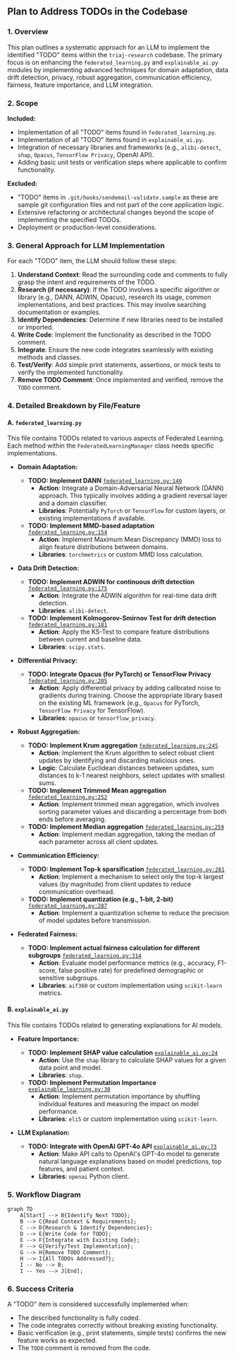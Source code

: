 ## Plan to Address TODOs in the Codebase

### 1. Overview

This plan outlines a systematic approach for an LLM to implement the identified "TODO" items within the `triaj-research` codebase. The primary focus is on enhancing the `federated_learning.py` and `explainable_ai.py` modules by implementing advanced techniques for domain adaptation, data drift detection, privacy, robust aggregation, communication efficiency, fairness, feature importance, and LLM integration.

### 2. Scope

**Included:**
*   Implementation of all "TODO" items found in `federated_learning.py`.
*   Implementation of all "TODO" items found in `explainable_ai.py`.
*   Integration of necessary libraries and frameworks (e.g., `alibi-detect`, `shap`, `Opacus`, `TensorFlow Privacy`, OpenAI API).
*   Adding basic unit tests or verification steps where applicable to confirm functionality.

**Excluded:**
*   "TODO" items in `.git/hooks/sendemail-validate.sample` as these are sample git configuration files and not part of the core application logic.
*   Extensive refactoring or architectural changes beyond the scope of implementing the specified TODOs.
*   Deployment or production-level considerations.

### 3. General Approach for LLM Implementation

For each "TODO" item, the LLM should follow these steps:

1.  **Understand Context**: Read the surrounding code and comments to fully grasp the intent and requirements of the TODO.
2.  **Research (if necessary)**: If the TODO involves a specific algorithm or library (e.g., DANN, ADWIN, Opacus), research its usage, common implementations, and best practices. This may involve searching documentation or examples.
3.  **Identify Dependencies**: Determine if new libraries need to be installed or imported.
4.  **Write Code**: Implement the functionality as described in the TODO comment.
5.  **Integrate**: Ensure the new code integrates seamlessly with existing methods and classes.
6.  **Test/Verify**: Add simple print statements, assertions, or mock tests to verify the implemented functionality.
7.  **Remove TODO Comment**: Once implemented and verified, remove the `TODO` comment.

### 4. Detailed Breakdown by File/Feature

#### A. `federated_learning.py`

This file contains TODOs related to various aspects of Federated Learning. Each method within the `FederatedLearningManager` class needs specific implementations.

*   **Domain Adaptation:**
    *   **TODO: Implement DANN** [`federated_learning.py:149`](federated_learning.py:149)
        *   **Action**: Integrate a Domain-Adversarial Neural Network (DANN) approach. This typically involves adding a gradient reversal layer and a domain classifier.
        *   **Libraries**: Potentially `PyTorch` or `TensorFlow` for custom layers, or existing implementations if available.
    *   **TODO: Implement MMD-based adaptation** [`federated_learning.py:154`](federated_learning.py:154)
        *   **Action**: Implement Maximum Mean Discrepancy (MMD) loss to align feature distributions between domains.
        *   **Libraries**: `torchmetrics` or custom MMD loss calculation.

*   **Data Drift Detection:**
    *   **TODO: Implement ADWIN for continuous drift detection** [`federated_learning.py:175`](federated_learning.py:175)
        *   **Action**: Integrate the ADWIN algorithm for real-time data drift detection.
        *   **Libraries**: `alibi-detect`.
    *   **TODO: Implement Kolmogorov-Smirnov Test for drift detection** [`federated_learning.py:181`](federated_learning.py:181)
        *   **Action**: Apply the KS-Test to compare feature distributions between current and baseline data.
        *   **Libraries**: `scipy.stats`.

*   **Differential Privacy:**
    *   **TODO: Integrate Opacus (for PyTorch) or TensorFlow Privacy** [`federated_learning.py:205`](federated_learning.py:205)
        *   **Action**: Apply differential privacy by adding calibrated noise to gradients during training. Choose the appropriate library based on the existing ML framework (e.g., `Opacus` for PyTorch, `TensorFlow Privacy` for TensorFlow).
        *   **Libraries**: `opacus` or `tensorflow_privacy`.

*   **Robust Aggregation:**
    *   **TODO: Implement Krum aggregation** [`federated_learning.py:245`](federated_learning.py:245)
        *   **Action**: Implement the Krum algorithm to select robust client updates by identifying and discarding malicious ones.
        *   **Logic**: Calculate Euclidean distances between updates, sum distances to k-1 nearest neighbors, select updates with smallest sums.
    *   **TODO: Implement Trimmed Mean aggregation** [`federated_learning.py:252`](federated_learning.py:252)
        *   **Action**: Implement trimmed mean aggregation, which involves sorting parameter values and discarding a percentage from both ends before averaging.
    *   **TODO: Implement Median aggregation** [`federated_learning.py:259`](federated_learning.py:259)
        *   **Action**: Implement median aggregation, taking the median of each parameter across all client updates.

*   **Communication Efficiency:**
    *   **TODO: Implement Top-k sparsification** [`federated_learning.py:281`](federated_learning.py:281)
        *   **Action**: Implement a mechanism to select only the top-k largest values (by magnitude) from client updates to reduce communication overhead.
    *   **TODO: Implement quantization (e.g., 1-bit, 2-bit)** [`federated_learning.py:287`](federated_learning.py:287)
        *   **Action**: Implement a quantization scheme to reduce the precision of model updates before transmission.

*   **Federated Fairness:**
    *   **TODO: Implement actual fairness calculation for different subgroups** [`federated_learning.py:314`](federated_learning.py:314)
        *   **Action**: Evaluate model performance metrics (e.g., accuracy, F1-score, false positive rate) for predefined demographic or sensitive subgroups.
        *   **Libraries**: `aif360` or custom implementation using `scikit-learn` metrics.

#### B. `explainable_ai.py`

This file contains TODOs related to generating explanations for AI models.

*   **Feature Importance:**
    *   **TODO: Implement SHAP value calculation** [`explainable_ai.py:24`](explainable_ai.py:24)
        *   **Action**: Use the `shap` library to calculate SHAP values for a given data point and model.
        *   **Libraries**: `shap`.
    *   **TODO: Implement Permutation Importance** [`explainable_learning.py:30`](explainable_ai.py:30)
        *   **Action**: Implement permutation importance by shuffling individual features and measuring the impact on model performance.
        *   **Libraries**: `eli5` or custom implementation using `scikit-learn`.

*   **LLM Explanation:**
    *   **TODO: Integrate with OpenAI GPT-4o API** [`explainable_ai.py:73`](explainable_ai.py:73)
        *   **Action**: Make API calls to OpenAI's GPT-4o model to generate natural language explanations based on model predictions, top features, and patient context.
        *   **Libraries**: `openai` Python client.

### 5. Workflow Diagram

```mermaid
graph TD
    A[Start] --> B{Identify Next TODO};
    B --> C{Read Context & Requirements};
    C --> D{Research & Identify Dependencies};
    D --> E{Write Code for TODO};
    E --> F{Integrate with Existing Code};
    F --> G{Verify/Test Implementation};
    G --> H{Remove TODO Comment};
    H --> I{All TODOs Addressed?};
    I -- No --> B;
    I -- Yes --> J[End];
```

### 6. Success Criteria

A "TODO" item is considered successfully implemented when:
*   The described functionality is fully coded.
*   The code integrates correctly without breaking existing functionality.
*   Basic verification (e.g., print statements, simple tests) confirms the new feature works as expected.
*   The `TODO` comment is removed from the code.